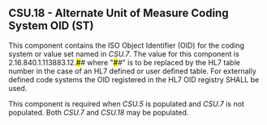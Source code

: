 ## CSU.18 - Alternate Unit of Measure Coding System OID (ST)

This component contains the ISO Object Identifier (OID) for the coding system or value set named in _CSU.7_. The value for this component is 2.16.840.1.113883.12.<mark>#</mark># where "<mark>#</mark>#" is to be replaced by the HL7 table number in the case of an HL7 defined or user defined table. For externally defined code systems the OID registered in the HL7 OID registry SHALL be used.

This component is required when _CSU.5_ is populated and _CSU.7_ is not populated. Both _CSU.7_ and _CSU.18_ may be populated.
